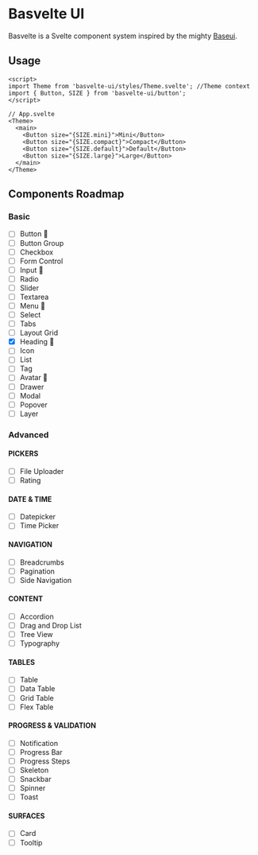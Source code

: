 # Basvelte UI

Basvelte is a Svelte component system inspired by the mighty [Baseui](https://baseweb.design/).

## Usage

```svelte
<script>
import Theme from 'basvelte-ui/styles/Theme.svelte'; //Theme context
import { Button, SIZE } from 'basvelte-ui/button';
</script>

// App.svelte
<Theme>
  <main>
    <Button size="{SIZE.mini}">Mini</Button>
    <Button size="{SIZE.compact}">Compact</Button>
    <Button size="{SIZE.default}">Default</Button>
    <Button size="{SIZE.large}">Large</Button>
  </main>
</Theme>
```

## Components Roadmap

### Basic

- [ ] Button 🚧
- [ ] Button Group
- [ ] Checkbox
- [ ] Form Control
- [ ] Input 🚧
- [ ] Radio
- [ ] Slider
- [ ] Textarea
- [ ] Menu 🚧
- [ ] Select
- [ ] Tabs
- [ ] Layout Grid
- [x] Heading 🎉
- [ ] Icon
- [ ] List
- [ ] Tag
- [ ] Avatar 🚧
- [ ] Drawer
- [ ] Modal
- [ ] Popover
- [ ] Layer

### Advanced

#### PICKERS

- [ ] File Uploader
- [ ] Rating

#### DATE & TIME

- [ ] Datepicker
- [ ] Time Picker

#### NAVIGATION

- [ ] Breadcrumbs
- [ ] Pagination
- [ ] Side Navigation

#### CONTENT

- [ ] Accordion
- [ ] Drag and Drop List
- [ ] Tree View
- [ ] Typography

#### TABLES

- [ ] Table
- [ ] Data Table
- [ ] Grid Table
- [ ] Flex Table

#### PROGRESS & VALIDATION

- [ ] Notification
- [ ] Progress Bar
- [ ] Progress Steps
- [ ] Skeleton
- [ ] Snackbar
- [ ] Spinner
- [ ] Toast

#### SURFACES

- [ ] Card
- [ ] Tooltip
